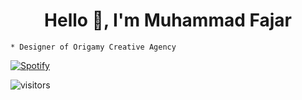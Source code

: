 <h1 align="center">Hello 👋, I'm Muhammad Fajar</h1>

```
* Designer of Origamy Creative Agency
```


[![Spotify](https://readme-spotify.warengonzaga.com/api/spotify)](https://open.spotify.com/user/5a0chw1ynjii20kp4u2v0vzuh)

![visitors](https://visitor-badge.glitch.me/badge?page_id=mfjrid/mfjrid)

